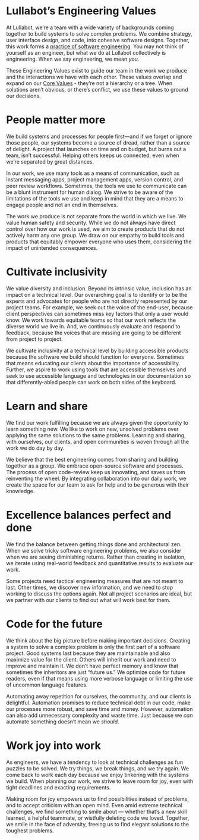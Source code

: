 # Lullabot’s Engineering Values

At Lullabot, we’re a team with a wide variety of backgrounds coming together to build systems to solve complex problems. We combine strategy, user interface design, and code, into cohesive software designs. Together, this work forms a [practice of software engineering](https://www.merriam-webster.com/dictionary/engineering). You may not think of yourself as an engineer, but what we do at Lullabot collectively is engineering. When we say engineering, we mean *you*.

These Engineering Values exist to guide our team in the work we produce and the interactions we have with each other. These values overlap and expand on our [Core Values](https://www.lullabot.com/values) - they’re not a hierarchy or a tree. When solutions aren’t obvious, or there’s conflict, we use these values to ground our decisions.

# People matter more

We build systems and processes for people first—and if we forget or ignore those people, our systems become a source of dread, rather than a source of delight. A project that launches on time and on budget, but burns out a team, isn’t successful. Helping others keeps us connected, even when we’re separated by great distances.

In our work, we use many tools as a means of communication, such as instant messaging apps, project management apps, version control, and peer review workflows. Sometimes, the tools we use to communicate can be a blunt instrument for human dialog. We strive to be aware of the limitations of the tools we use and keep in mind that they are a means to engage people and not an end in themselves.

The work we produce is not separate from the world in which we live. We value human safety and security. While we do not always have direct control over how our work is used, we aim to create products that do not actively harm any one group. We draw on our empathy to build tools and products that equitably empower everyone who uses them, considering the impact of unintended consequences.

# Cultivate inclusivity

We value diversity and inclusion. Beyond its intrinsic value, inclusion has an impact on a technical level. Our overarching goal is to identify or to be the experts and advocates for people who are not directly represented by our project teams. For example, we seek out the voice of the end-user, because client perspectives can sometimes miss key factors that only a user would know. We work towards equitable teams so that our work reflects the diverse world we live in. And, we continuously evaluate and respond to feedback, because the voices that are missing are going to be different from project to project.

We cultivate inclusivity at a technical level by building accessible products because the software we build should function for everyone. Sometimes that means educating our clients about the importance of accessibility. Further, we aspire to work using tools that are accessible themselves and seek to use accessible language and technologies in our documentation so that differently-abled people can work on both sides of the keyboard.

# Learn and share

We find our work fulfilling because we are always given the opportunity to learn something new. We like to work on new, unsolved problems over applying the same solutions to the same problems. Learning and sharing, with ourselves, our clients, and open communities is woven through all the work we do day by day.

We believe that the best engineering comes from sharing and building together as a group. We embrace open-source software and processes. The process of open code-review keep us innovating, and saves us from reinventing the wheel. By integrating collaboration into our daily work, we create the space for our team to ask for help and to be generous with their knowledge.

# Excellence balances perfect and done

We find the balance between getting things done and architectural zen. When we solve tricky software engineering problems, we also consider when we are seeing diminishing returns. Rather than creating in isolation, we iterate using real-world feedback and quantitative results to evaluate our work.

Some projects need tactical engineering measures that are not meant to last. Other times, we discover new information, and we need to stop working to discuss the options again. Not all project scenarios are ideal, but we partner with our clients to find out what will work best for them.

# Code for the future

We think about the big picture before making important decisions. Creating a system to solve a complex problem is only the first part of a software project. Good systems last because they are maintainable and also maximize value for the client. Others will inherit our work and need to improve and maintain it. We don’t have perfect memory and know that sometimes the inheritors are just “future us.” We optimize code for future readers, even if that means using more verbose language or limiting the use of uncommon language features.

Automating away repetition for ourselves, the community, and our clients is delightful. Automation promises to reduce technical debt in our code, make our processes more robust, and save time and money. However, automation can also add unnecessary complexity and waste time. Just because we *can* automate something doesn’t mean we *should*.

# Work joy into work

As engineers, we have a tendency to look at technical challenges as fun puzzles to be solved. We try things, we break things, and we try again. We come back to work each day because we enjoy tinkering with the systems we build. When planning our work, we strive to leave room for joy, even with tight deadlines and exacting requirements.

Making room for joy empowers us to find possibilities instead of problems, and to accept criticism with an open mind. Even amid extreme technical challenges, we find something to smile about — whether that’s a new skill learned, a helpful teammate, or wistfully deleting code we loved. Together, we smile in the face of adversity, freeing us to find elegant solutions to the toughest problems.
